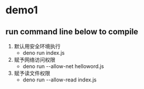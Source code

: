 # demo1

## run command line below to compile

1. 默认用安全环境执行
    - deno run index.js
2. 赋予网络访问权限
    - deno run --allow-net helloword.js
3. 赋予读文件权限
    - deno run --allow-read index.js
